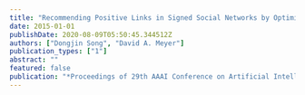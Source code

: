 ```yaml
---
title: "Recommending Positive Links in Signed Social Networks by Optimizing a Generalized AUC"
date: 2015-01-01
publishDate: 2020-08-09T05:50:45.344512Z
authors: ["Dongjin Song", "David A. Meyer"]
publication_types: ["1"]
abstract: ""
featured: false
publication: "*Proceedings of 29th AAAI Conference on Artificial Intelligence (AAAI)*"
---
```


